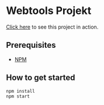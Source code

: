 # Webtools Projekt
[Click here](https://orangefoil.github.io/ss20-webtools-project/) to see this project in action.

## Prerequisites
* [NPM](https://www.npmjs.com/)

## How to get started
```
npm install
npm start
```

